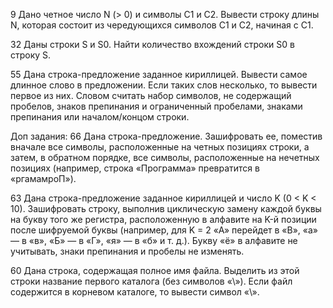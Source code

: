 9 
Дано четное число N (> 0) и символы C1 и C2. Вывести строку длины N, которая состоит из чередующихся символов C1 и C2, начиная с C1.

32 
Даны строки S и S0. Найти количество вхождений строки S0 в строку S.

55 
Дана строка-предложение заданное кириллицей. Вывести самое длинное слово в предложении. Если таких слов несколько, то вывести первое из них. Словом считать набор символов, не содержащий пробелов, знаков препинания и ограниченный пробелами, знаками препинания или началом/концом строки.

Доп задания:
66 
Дана строка-предложение. Зашифровать ее, поместив вначале все символы, расположенные на четных позициях строки, а затем, в обратном порядке, все символы, расположенные на нечетных позициях (например, строка «Программа» превратится в «ргамамроП»). 

63 
Дана строка-предложение заданное кириллицей и число K (0 < K < 10). Зашифровать строку, выполнив циклическую замену каждой буквы на букву того же регистра, расположенную в алфавите на K-й позиции после шифруемой буквы (например, для K = 2 «А» перейдет в «В», «а» — в «в», «Б» — в «Г», «я» — в «б» и т. д.). Букву «ё» в алфавите не учитывать, знаки препинания и пробелы не изменять.

60 
Дана строка, содержащая полное имя файла. Выделить из этой строки название первого каталога (без символов «\»). Если файл содержится в корневом каталоге, то вывести символ «\».
